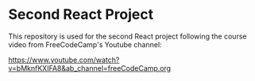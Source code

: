 # Second React Project

This repository is used for the second React project following the course video from FreeCodeCamp's Youtube channel:

https://www.youtube.com/watch?v=bMknfKXIFA8&ab_channel=freeCodeCamp.org